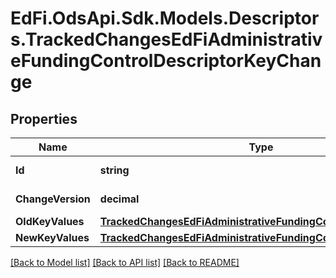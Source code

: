# EdFi.OdsApi.Sdk.Models.Descriptors.TrackedChangesEdFiAdministrativeFundingControlDescriptorKeyChange

## Properties

Name | Type | Description | Notes
------------ | ------------- | ------------- | -------------
**Id** | **string** | Resource identifier | [optional] 
**ChangeVersion** | **decimal** | Change version | [optional] 
**OldKeyValues** | [**TrackedChangesEdFiAdministrativeFundingControlDescriptorKey**](TrackedChangesEdFiAdministrativeFundingControlDescriptorKey.md) |  | [optional] 
**NewKeyValues** | [**TrackedChangesEdFiAdministrativeFundingControlDescriptorKey**](TrackedChangesEdFiAdministrativeFundingControlDescriptorKey.md) |  | [optional] 

[[Back to Model list]](../README.md#documentation-for-models) [[Back to API list]](../README.md#documentation-for-api-endpoints) [[Back to README]](../README.md)

